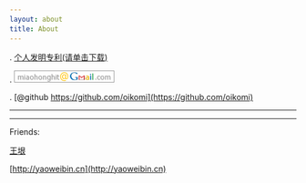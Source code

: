 ```yaml
---
layout: about
title: About
---
```



. [个人发明专利(请单击下载)](/doc/patent.pdf)

. ![miaohong at gmail dot com](/image/mail.png)

. [@github https://github.com/oikomi](https://github.com/oikomi)



***



***

Friends:

[王垠](http://www.yinwang.org/)


[http://yaoweibin.cn](http://yaoweibin.cn)



